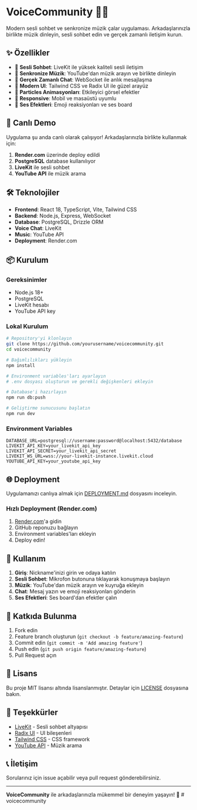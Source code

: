 # VoiceCommunity 🎵🎤

Modern sesli sohbet ve senkronize müzik çalar uygulaması. Arkadaşlarınızla birlikte müzik dinleyin, sesli sohbet edin ve gerçek zamanlı iletişim kurun.

## ✨ Özellikler

- 🎤 **Sesli Sohbet**: LiveKit ile yüksek kaliteli sesli iletişim
- 🎵 **Senkronize Müzik**: YouTube'dan müzik arayın ve birlikte dinleyin
- 💬 **Gerçek Zamanlı Chat**: WebSocket ile anlık mesajlaşma
- 🎨 **Modern UI**: Tailwind CSS ve Radix UI ile güzel arayüz
- 🌟 **Particles Animasyonları**: Etkileyici görsel efektler
- 📱 **Responsive**: Mobil ve masaüstü uyumlu
- 🔔 **Ses Efektleri**: Emoji reaksiyonları ve ses board

## 🚀 Canlı Demo

Uygulama şu anda canlı olarak çalışıyor! Arkadaşlarınızla birlikte kullanmak için:

1. **Render.com** üzerinde deploy edildi
2. **PostgreSQL** database kullanılıyor
3. **LiveKit** ile sesli sohbet
4. **YouTube API** ile müzik arama

## 🛠️ Teknolojiler

- **Frontend**: React 18, TypeScript, Vite, Tailwind CSS
- **Backend**: Node.js, Express, WebSocket
- **Database**: PostgreSQL, Drizzle ORM
- **Voice Chat**: LiveKit
- **Music**: YouTube API
- **Deployment**: Render.com

## 📦 Kurulum

### Gereksinimler
- Node.js 18+
- PostgreSQL
- LiveKit hesabı
- YouTube API key

### Lokal Kurulum

```bash
# Repository'yi klonlayın
git clone https://github.com/yourusername/voicecommunity.git
cd voicecommunity

# Bağımlılıkları yükleyin
npm install

# Environment variables'ları ayarlayın
# .env dosyası oluşturun ve gerekli değişkenleri ekleyin

# Database'i hazırlayın
npm run db:push

# Geliştirme sunucusunu başlatın
npm run dev
```

### Environment Variables

```env
DATABASE_URL=postgresql://username:password@localhost:5432/database
LIVEKIT_API_KEY=your_livekit_api_key
LIVEKIT_API_SECRET=your_livekit_api_secret
LIVEKIT_WS_URL=wss://your-livekit-instance.livekit.cloud
YOUTUBE_API_KEY=your_youtube_api_key
```

## 🌐 Deployment

Uygulamanızı canlıya almak için [DEPLOYMENT.md](./DEPLOYMENT.md) dosyasını inceleyin.

### Hızlı Deployment (Render.com)

1. [Render.com](https://render.com)'a gidin
2. GitHub reponuzu bağlayın
3. Environment variables'ları ekleyin
4. Deploy edin!

## 🎯 Kullanım

1. **Giriş**: Nickname'inizi girin ve odaya katılın
2. **Sesli Sohbet**: Mikrofon butonuna tıklayarak konuşmaya başlayın
3. **Müzik**: YouTube'dan müzik arayın ve kuyruğa ekleyin
4. **Chat**: Mesaj yazın ve emoji reaksiyonları gönderin
5. **Ses Efektleri**: Ses board'dan efektler çalın

## 🤝 Katkıda Bulunma

1. Fork edin
2. Feature branch oluşturun (`git checkout -b feature/amazing-feature`)
3. Commit edin (`git commit -m 'Add amazing feature'`)
4. Push edin (`git push origin feature/amazing-feature`)
5. Pull Request açın

## 📄 Lisans

Bu proje MIT lisansı altında lisanslanmıştır. Detaylar için [LICENSE](LICENSE) dosyasına bakın.

## 🙏 Teşekkürler

- [LiveKit](https://livekit.io/) - Sesli sohbet altyapısı
- [Radix UI](https://www.radix-ui.com/) - UI bileşenleri
- [Tailwind CSS](https://tailwindcss.com/) - CSS framework
- [YouTube API](https://developers.google.com/youtube) - Müzik arama

## 📞 İletişim

Sorularınız için issue açabilir veya pull request gönderebilirsiniz.

---

**VoiceCommunity** ile arkadaşlarınızla mükemmel bir deneyim yaşayın! 🎉 #   v o i c e c o m m u n i t y  
 